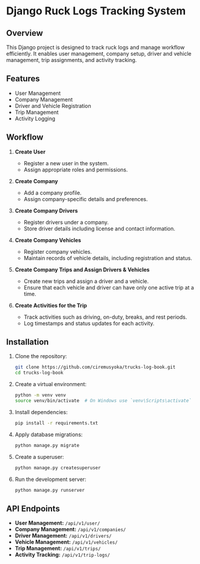 # Django Ruck Logs Tracking System

## Overview
This Django project is designed to track ruck logs and manage workflow efficiently. It enables user management, company setup, driver and vehicle management, trip assignments, and activity tracking.

## Features
- User Management
- Company Management
- Driver and Vehicle Registration
- Trip Management
- Activity Logging

## Workflow
1. **Create User**
   - Register a new user in the system.
   - Assign appropriate roles and permissions.

2. **Create Company**
   - Add a company profile.
   - Assign company-specific details and preferences.

3. **Create Company Drivers**
   - Register drivers under a company.
   - Store driver details including license and contact information.

4. **Create Company Vehicles**
   - Register company vehicles.
   - Maintain records of vehicle details, including registration and status.

5. **Create Company Trips and Assign Drivers & Vehicles**
   - Create new trips and assign a driver and a vehicle.
   - Ensure that each vehicle and driver can have only one active trip at a time.

6. **Create Activities for the Trip**
   - Track activities such as driving, on-duty, breaks, and rest periods.
   - Log timestamps and status updates for each activity.

## Installation

1. Clone the repository:
   ```sh
   git clone https://github.com/ciremusyoka/trucks-log-book.git
   cd trucks-log-book
   ```
2. Create a virtual environment:
   ```sh
   python -m venv venv
   source venv/bin/activate  # On Windows use `venv\Scripts\activate`
   ```
3. Install dependencies:
   ```sh
   pip install -r requirements.txt
   ```
4. Apply database migrations:
   ```sh
   python manage.py migrate
   ```
5. Create a superuser:
   ```sh
   python manage.py createsuperuser
   ```
6. Run the development server:
   ```sh
   python manage.py runserver
   ```

## API Endpoints

- **User Management:** `/api/v1/user/`
- **Company Management:** `/api/v1/companies/`
- **Driver Management:** `/api/v1/drivers/`
- **Vehicle Management:** `/api/v1/vehicles/`
- **Trip Management:** `/api/v1/trips/`
- **Activity Tracking:** `/api/v1/trip-logs/`

